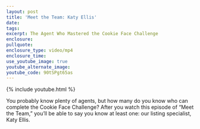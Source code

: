 ```yaml
---
layout: post
title: 'Meet the Team: Katy Ellis'
date:
tags:
excerpt: The Agent Who Mastered the Cookie Face Challenge
enclosure:
pullquote:
enclosure_type: video/mp4
enclosure_time:
use_youtube_image: true
youtube_alternate_image:
youtube_code: 90tSPgt65as
---
```


{% include youtube.html %}

You probably know plenty of agents, but how many do you know who can complete the Cookie Face Challenge? After you watch this episode of “Meet the Team,” you’ll be able to say you know at least one: our listing specialist, Katy Ellis.